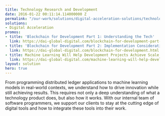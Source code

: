 ```yaml
---
title: Technology Research and Development
date: 2016-01-22 00:11:14.114000000 Z
permalink: "/our-work/solutions/digital-acceleration-solutions/technology-research-and-development"
solutions:
- Digital Acceleration
promos:
- title: 'Blockchain for Development Part 1: Understanding the Tech'
  link: https://dai-global-digital.com/blockchain-for-development-part-1-understanding-the-tech.html
- title: 'Blockchain for Development Part 2: Implementation Considerations'
  link: https://dai-global-digital.com/blockchain-for-development.html
- title: Machine Learning Will Help Development Projects Achieve Scale
  link: https://dai-global-digital.com/machine-learning-will-help-development-projects-achieve-scale.html
layout: solution
hero: true
---
```


From programming distributed ledger applications to machine learning models in real-world contexts, we understand how to drive innovation while still achieving results. This requires not only a deep understanding of what a technology product does, but also how it works. With our internal team of software programmers, we support our clients to stay at the cutting edge of digital tools and how to integrate these tools into their work.
